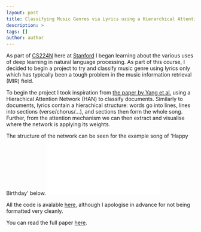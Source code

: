 ```yaml
---
layout: post
title: Classifying Music Genres via Lyrics using a Hierarchical Attention Network
description: >
tags: []
author: author
---
```


As part of [CS224N](http://web.stanford.edu/class/cs224n/) here at [Stanford](https://www.stanford.edu/) I began learning about the various uses of deep learning in natural language processing. As part of this course, I decided to begin a project to try and classify music genre using lyrics only which has typically been a tough problem in the music information retrieval (MIR) field. 

To begin the project I took inspiration from [the paper by Yang et al.](http://www.aclweb.org/anthology/N16-1174) using a Hierachical Attention Network (HAN) to classify documents. Similarly to documents, lyrics contain a hierachical structure: words go into lines, lines into sections (verse/chorus/...), and sections then form the whole song. Further, from the attention mechanism we can then extract and visualise where the network is applying its weights.

The structure of the network can be seen for the example song of 'Happy Birthday' below.
![HAN Architecture](/assets/img/lyricsHAN/network_image.pdf)
<!--![HAN Architecture]({{"/assets/img/lyricsHAN/network_image.pdf"}})-->

All the code is avalable [here](https://github.com/alexTsaptsinos/lyricsHAN), although I apologise in advance for not being formatted very cleanly.

You can read the full paper [here](https://alextsaptsinos.github.io/papers/lyricspaper.pdf).
